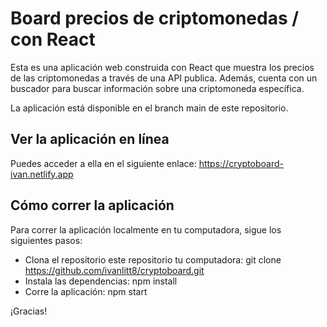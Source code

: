 # Board precios de criptomonedas / con React 

Esta es una aplicación web construida con React que muestra los precios de las criptomonedas a través de una API publica. Además, cuenta con un buscador para buscar información sobre una criptomoneda específica.

La aplicación está disponible en el branch main de este repositorio.
## Ver la aplicación en línea

Puedes acceder a ella en el siguiente enlace: https://cryptoboard-ivan.netlify.app

## Cómo correr la aplicación
Para correr la aplicación localmente en tu computadora, sigue los siguientes pasos:

- Clona el repositorio este repositorio tu computadora: git clone https://github.com/ivanlitt8/cryptoboard.git
- Instala las dependencias: npm install
- Corre la aplicación: npm start

¡Gracias!
